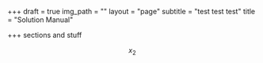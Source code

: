+++
draft = true
img_path = ""
layout = "page"
subtitle = "test test test"
title = "Solution Manual"

+++
sections and stuff

$$x_2$$